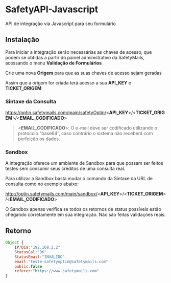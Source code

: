 # SafetyAPI-Javascript
API de integração via Javascript para seu formulário

## Instalação

Para iniciar a integração serão necessárias as chaves de acesso, que podem se obtidas a partir do painel administrativo da SafetyMails, acessando o menu **Validação de Formulários**

Crie uma nova **Origem** para que as suas chaves de acesso sejam geradas

Assim que a origem for criada terá acesso a sua **API_KEY** e **TICKET_ORIGEM**

### Sintaxe da Consulta

https://optin.safetymails.com/main/safetyOptin/<**API_KEY**>/<**TICKET_ORIGEM**>/<**EMAIL_CODIFICADO**>
  
> &lt;**EMAIL_CODIFICADO**>: O e-mail deve ser codificado utilizando o protocolo “base64”, caso contrário o sistema não receberá com perfeição os dados.

### Sandbox

A integração oferece um ambiente de Sandbox para que possam ser feitos testes sem consumir seus créditos de uma consulta real.

Para utilizar a Sandbox basta mudar o comando da Sintaxe da URL de consulta como no exemplo abaixo:

http://optin.safetymails.com/main/sandbox/<**API_KEY**>/<**TICKET_ORIGEM**>/<**EMAIL_CODIFICADO**>

O Sandbox apenas verifica se todos os retornos de status possíveis estão chegando corretamente em sua integração. Não são feitas validações reais.

## Retorno

```javascript
Object {
	IP/Dia:"192.168.2.2"
	StatusCal:"OK"
	StatusEmail:"INVALIDO"
	email:"teste-safetyoptin@safetymails.com"
	public:false
	referer:"https://www.safetymails.com"
}
```
